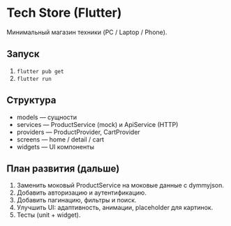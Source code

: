 # Tech Store (Flutter)

Минимальный магазин техники (PC / Laptop / Phone).

## Запуск
1. `flutter pub get`
2. `flutter run`

## Структура
- models — сущности
- services — ProductService (mock) и ApiService (HTTP)
- providers — ProductProvider, CartProvider
- screens — home / detail / cart
- widgets — UI компоненты

## План развития (дальше)
1. Заменить моковый ProductService на моковые данные с dymmyjson.
2. Добавить авторизацию и аутентификацию.
3. Добавить пагинацию, фильтры и поиск.
4. Улучшить UI: адаптивность, анимации, placeholder для картинок.
5. Тесты (unit + widget).
